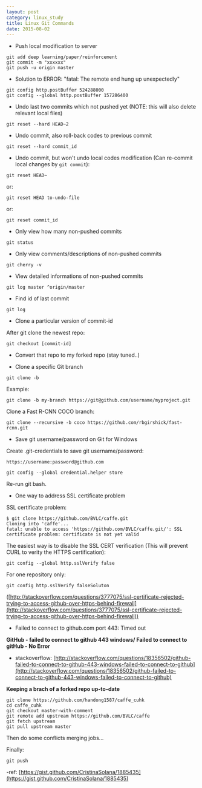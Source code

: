 ```yaml
---
layout: post
category: linux_study
title: Linux Git Commands
date: 2015-08-02
---
```


- Push local modification to server

```
git add deep learning/paper/reinforcement
git commit -m "xxxxxx"
git push -u origin master
```

- Solution to ERROR: "fatal: The remote end hung up unexpectedly"

```
git config http.postBuffer 524288000
git config --global http.postBuffer 157286400
```

- Undo last two commits which not pushed yet (NOTE: this will also delete relevant local files)

```
git reset --hard HEAD~2
```

- Undo commit, also roll-back codes to previous commit

```
git reset --hard commit_id
```

- Undo commit, but won't undo local codes modification (Can re-commit local changes by `git commit`):

```
git reset HEAD~
```

or:


```
git reset HEAD to-undo-file
```

or:

```
git reset commit_id
```

- Only view how many non-pushed commits

```
git status
```

- Only view comments/descriptions of non-pushed commits

```
git cherry -v
```

- View detailed informations of non-pushed commits

```
git log master ^origin/master
```

- Find id of last commit

```
git log
```

- Clone a particular version of commit-id

After git clone the newest repo:

```
git checkout [commit-id]
```

- Convert that repo to my forked repo (stay tuned..)

- Clone a specific Git branch

```
git clone -b
```

Example:

``` 
git clone -b my-branch https://git@github.com/username/myproject.git
```

Clone a Fast R-CNN COCO branch:

``` 
git clone --recursive -b coco https://github.com/rbgirshick/fast-rcnn.git
```

- Save git username/password on Git for Windows

Create .git-credentials to save git username/password:

```
https://username:password@github.com 
```

```
git config --global credential.helper store
```

Re-run git bash.

- One way to address SSL certificate problem

SSL certificate problem:

```
$ git clone https://github.com/BVLC/caffe.git
Cloning into 'caffe'...
fatal: unable to access 'https://github.com/BVLC/caffe.git/': SSL certificate problem: certificate is not yet valid
```

The easiest way is to disable the SSL CERT verification (This will prevent CURL to verity the HTTPS certification):

```
git config --global http.sslVerify false
```

For one repository only:

```
git config http.sslVerify falseSoluton
```

([http://stackoverflow.com/questions/3777075/ssl-certificate-rejected-trying-to-access-github-over-https-behind-firewall](http://stackoverflow.com/questions/3777075/ssl-certificate-rejected-trying-to-access-github-over-https-behind-firewall))

- Failed to connect to github.com port 443: Timed out

**GitHub - failed to connect to github 443 windows/ Failed to connect to gitHub - No Error**

- stackoverflow: [http://stackoverflow.com/questions/18356502/github-failed-to-connect-to-github-443-windows-failed-to-connect-to-github](http://stackoverflow.com/questions/18356502/github-failed-to-connect-to-github-443-windows-failed-to-connect-to-github)

**Keeping a brach of a forked repo up-to-date**

```
git clone https://github.com/handong1587/caffe_cuhk
cd caffe_cuhk
git checkout master-with-comment
git remote add upstream https://github.com/BVLC/caffe
git fetch upstream
git pull upstream master
```

Then do some conflicts merging jobs...

Finally:

```
git push
```

-ref: [https://gist.github.com/CristinaSolana/1885435](https://gist.github.com/CristinaSolana/1885435)
